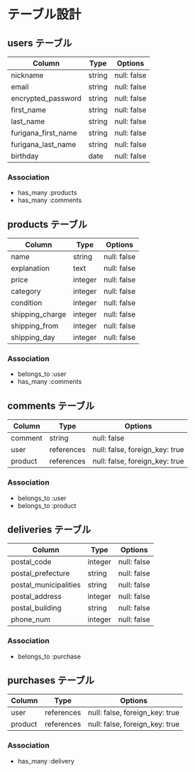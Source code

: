 # テーブル設計

## users テーブル

| Column              | Type   | Options     |
| ------------------- | ------ | ----------- |
| nickname            | string | null: false |
| email               | string | null: false |
| encrypted_password  | string | null: false |
| first_name          | string | null: false |
| last_name           | string | null: false |
| furigana_first_name | string | null: false |
| furigana_last_name  | string | null: false |
| birthday            | date   | null: false |

### Association

- has_many :products
- has_many :comments

## products テーブル

| Column          | Type    | Options     |
| --------------- | ------- | ----------- |
| name            | string  | null: false |
| explanation     | text    | null: false |
| price           | integer | null: false |
| category        | integer | null: false |
| condition       | integer | null: false |
| shipping_charge | integer | null: false |
| shipping_from   | integer | null: false |
| shipping_day    | integer | null: false |

### Association

- belongs_to :user
- has_many :comments

## comments テーブル

| Column  | Type       | Options                        |
| ------- | ---------- | ------------------------------ |
| comment | string     | null: false                    |
| user    | references | null: false, foreign_key: true |
| product | references | null: false, foreign_key: true |

### Association

- belongs_to :user
- belongs_to :product

## deliveries テーブル

| Column                | Type    | Options     |
| --------------------- | ------- | ----------- |
| postal_code           | integer | null: false |
| postal_prefecture     | string  | null: false |
| postal_municipalities | string  | null: false |
| postal_address        | integer | null: false |
| postal_building       | string  | null: false |
| phone_num             | integer | null: false |

### Association

- belongs_to :purchase

## purchases テーブル

| Column  | Type       | Options                        |
| ------- | ---------- | ------------------------------ |
| user    | references | null: false, foreign_key: true |
| product | references | null: false, foreign_key: true |

### Association

- has_many :delivery